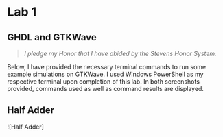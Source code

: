 # Lab 1
## **GHDL and GTKWave**
> *I pledge my Honor that I have abided by the Stevens Honor System.*

Below, I have provided the necessary terminal commands to run some example simulations on GTKWave. I used Windows PowerShell as my respective terminal upon completion of this lab. In both screenshots provided, commands used as well as command results are displayed.  

## Half Adder

![Half Adder]
